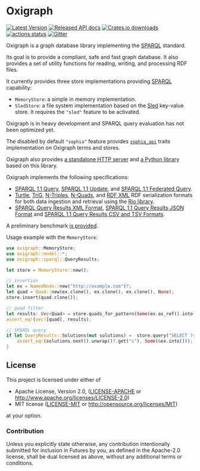 Oxigraph
========

[![Latest Version](https://img.shields.io/crates/v/oxigraph.svg)](https://crates.io/crates/oxigraph)
[![Released API docs](https://docs.rs/oxigraph/badge.svg)](https://docs.rs/oxigraph)
[![Crates.io downloads](https://img.shields.io/crates/d/oxigraph)](https://crates.io/crates/oxigraph)
[![actions status](https://github.com/oxigraph/oxigraph/workflows/build/badge.svg)](https://github.com/oxigraph/oxigraph/actions)
[![Gitter](https://badges.gitter.im/oxigraph/community.svg)](https://gitter.im/oxigraph/community?utm_source=badge&utm_medium=badge&utm_campaign=pr-badge)

Oxigraph is a graph database library implementing the [SPARQL](https://www.w3.org/TR/sparql11-overview/) standard.

Its goal is to provide a compliant, safe and fast graph database.
It also provides a set of utility functions for reading, writing, and processing RDF files.

It currently provides three store implementations providing [SPARQL](https://www.w3.org/TR/sparql11-overview/) capability:
* `MemoryStore`: a simple in memory implementation.
* `SledStore`: a file system implementation based on the [Sled](https://sled.rs/) key-value store.
  It requires the `"sled"` feature to be activated.

Oxigraph is in heavy development and SPARQL query evaluation has not been optimized yet.

The disabled by default `"sophia"` feature provides [`sophia_api`](https://docs.rs/sophia_api/) traits implementation on Oxigraph terms and stores.

Oxigraph also provides [a standalone HTTP server](https://crates.io/crates/oxigraph_server) and [a Python library](https://oxigraph.org/pyoxigraph/) based on this library.


Oxigraph implements the following specifications:
* [SPARQL 1.1 Query](https://www.w3.org/TR/sparql11-query/), [SPARQL 1.1 Update](https://www.w3.org/TR/sparql11-update/), and [SPARQL 1.1 Federated Query](https://www.w3.org/TR/sparql11-federated-query/).
* [Turtle](https://www.w3.org/TR/turtle/), [TriG](https://www.w3.org/TR/trig/), [N-Triples](https://www.w3.org/TR/n-triples/), [N-Quads](https://www.w3.org/TR/n-quads/), and [RDF XML](https://www.w3.org/TR/rdf-syntax-grammar/) RDF serialization formats for both data ingestion and retrieval using the [Rio library](https://github.com/oxigraph/rio).
* [SPARQL Query Results XML Format](http://www.w3.org/TR/rdf-sparql-XMLres/), [SPARQL 1.1 Query Results JSON Format](https://www.w3.org/TR/sparql11-results-json/) and [SPARQL 1.1 Query Results CSV and TSV Formats](https://www.w3.org/TR/sparql11-results-csv-tsv/).

A preliminary benchmark [is provided](../bench/README.md).

Usage example with the `MemoryStore`:

```rust
use oxigraph::MemoryStore;
use oxigraph::model::*;
use oxigraph::sparql::QueryResults;

let store = MemoryStore::new();

// insertion
let ex = NamedNode::new("http://example.com")?;
let quad = Quad::new(ex.clone(), ex.clone(), ex.clone(), None);
store.insert(quad.clone());

// quad filter
let results: Vec<Quad> = store.quads_for_pattern(Some(ex.as_ref().into()), None, None, None).collect();
assert_eq!(vec![quad], results);

// SPARQL query
if let QueryResults::Solutions(mut solutions) =  store.query("SELECT ?s WHERE { ?s ?p ?o }")? {
    assert_eq!(solutions.next().unwrap()?.get("s"), Some(&ex.into()));
}
```

## License

This project is licensed under either of

 * Apache License, Version 2.0, ([LICENSE-APACHE](../LICENSE-APACHE) or
   http://www.apache.org/licenses/LICENSE-2.0)
 * MIT license ([LICENSE-MIT](../LICENSE-MIT) or
   http://opensource.org/licenses/MIT)
   
at your option.


### Contribution

Unless you explicitly state otherwise, any contribution intentionally submitted for inclusion in Futures by you, as defined in the Apache-2.0 license, shall be dual licensed as above, without any additional terms or conditions.
